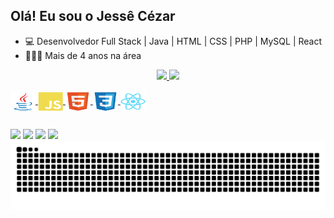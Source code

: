 ## Olá! Eu sou o Jessê Cézar

- 💻 Desenvolvedor Full Stack | Java | HTML | CSS | PHP | MySQL | React
- 🧑🏽‍💻 Mais de 4 anos na área

<div align="center">
  <a href="https://github.com/jessecezar">
  <img height="180em" src="https://github-readme-stats.vercel.app/api/top-langs/?username=jessecezar&layout=compact&langs_count=7&theme=react"/>
  <img height="180em" src="https://github-readme-stats.vercel.app/api?username=jessecezar&show_icons=true&theme=react&include_all_commits=true&count_private=true"/>
</div>
  
<div style="display: inline_block"><br>
  <img align="center" alt="Jesse-Java" height="30" width="40" src="https://raw.githubusercontent.com/devicons/devicon/master/icons/java/java-original.svg">
  <img align="center" alt="Jesse-Js" height="30" width="40" src="https://raw.githubusercontent.com/devicons/devicon/master/icons/javascript/javascript-plain.svg">
  <img align="center" alt="Jesse-HTML" height="30" width="40" src="https://raw.githubusercontent.com/devicons/devicon/master/icons/html5/html5-original.svg">
  <img align="center" alt="Jesse-CSS" height="30" width="40" src="https://raw.githubusercontent.com/devicons/devicon/master/icons/css3/css3-original.svg">
  <img align="center" alt="Jesse-React" height="30" width="40" src="https://raw.githubusercontent.com/devicons/devicon/master/icons/react/react-original.svg">
</div>
  
  ##
  
<div>
  <a href="https://api.whatsapp.com/send?phone=5585985244785&text=Ol%C3%A1%20Jess%C3%AA" target="_blank"><img src="https://img.shields.io/badge/WhatsApp-25D366?style=for-the-badge&logo=whatsapp&logoColor=white" target="_blank"></a>
  <a href="https://www.instagram.com/jessecezar_" target="_blank"><img src="https://img.shields.io/badge/-Instagram-%23E4405F?style=for-the-badge&logo=instagram&logoColor=white" target="_blank"></a>
  <a href="https://web.telegram.org/#/jessecezar" target="_blank"><img src="https://img.shields.io/badge/Telegram-2CA5E0?style=for-the-badge&logo=telegram&logoColor=white" target="_blank"></a> 
  <a href = "mailto:jesse.123cezar@hotmail.com" target="_blank"><img src="https://img.shields.io/badge/Outlook-0078D4?style=for-the-badge&logo=microsoft-outlook&logoColor=white" target="_blank"></a>
  
<picture>
  <source media="(prefers-color-scheme: dark)" srcset="https://raw.githubusercontent.com/jessecezar/jessecezar/output/github-snake-dark.svg" />
  <source media="(prefers-color-scheme: light)" srcset="https://raw.githubusercontent.com/jessecezar/jessecezar/output/github-snake.svg" />
  <img alt="github contribution snake" src="https://raw.githubusercontent.com/jessecezar/jessecezar/output/github-snake.svg" />
</picture>
 
</div>
